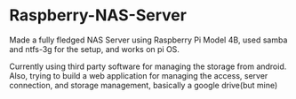 # Raspberry-NAS-Server
Made a fully fledged NAS Server using Raspberry Pi Model 4B, used samba and ntfs-3g for the setup, and works on pi OS.

Currently using third party software for managing the storage from android.
Also, trying to build a web application for managing the access, server connection, and storage management, basically a google drive(but mine)
